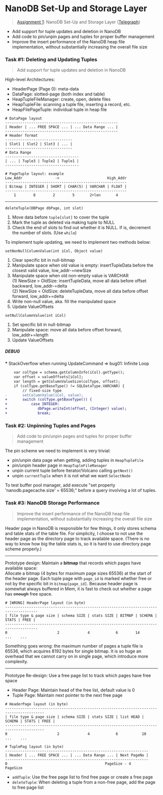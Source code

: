 # NanoDB Set-Up and Storage Layer

> [Assignment 1](http://courses.cms.caltech.edu/cs122/assignments/lab1.html):
> NanoDB Set-Up and Storage Layer
> ([Telegraph](https://telegra.ph/Assignment-1-NanoDB-Set-Up-and-Storage-Layer-10-28))

* Add support for tuple updates and deletion in NanoDB
* Add code to pin/unpin pages and tuples for proper buffer management
* Improve the insert performance of the NanoDB heap file implementation,
  without substantially increasing the overall file size

### Task #1: Deleting and Updating Tuples

> Add support for tuple updates and deletion in NanoDB

High-level Architectures:

* HeaderPage (Page 0): meta-data
* DataPage: slotted-page (both index and table)
* HeapTupleFileManager: create, open, delete files
* HeapTupleFile: scanning a tuple file, inserting a record, etc.
* HeapFilePageTuple: individual tuple in heap file

```
# DataPage layout
----------------------------------------------------
| Header | ... FREE SPACE ... | ... Data Range ... |
----------------------------------------------------
# Header format
-------------------------------
| Slot1 | Slot2 | Slot3 | ... |
-------------------------------
# Data Range
----------------------------------
| ... | Tuple3 | Tuple2 | Tuple1 |
----------------------------------

# PageTuple layout: example
Low_Addr               ->                      High_Addr
--------------------------------------------------------
| Bitmap | INTEGER | SHORT | CHAR(5) | VARCHAR | FLOAT |
--------------------------------------------------------
    1        8        2        5       2+len       4
```

---

`deleteTuple(DBPage dbPage, int slot)`
1. Move data before `tuple[slot]` to cover the tuple
2. Mark the tuple as deleted via making tuple to NULL
3. Check the end of slots to find out whether it is NULL.
   If is, decrement the number of slots. (Use `while`)

To implement tuple updating, we need to implement two methods below:

`setNonNullColumnValue(int iCol, Object value)`
1. Clear specific bit in null-bitmap
2. Manipulate space when old value is empty: insertTupleData before the closest
   valid value, low_addr-=newSize
3. Manipulate space when old non-empty value is VARCHAR<br/>
   (1) NewSize > OldSize: insertTupleData, move all data before offset backward,
   low_addr-=delta<br/>
   (2) NewSize < OldSize: deleteTupleData, move all data before offset forward,
   low_addr+=delta
4. Write non-null value, aka. fill the manipulated space
5. Update ValueOffsets

`setNullColumnValue(int iCol)`
1. Set specific bit in null-bitmap
2. Manipulate space: move all data before offset forward, low_addr+=length
3. Update ValueOffsets

##### DEBUG

<b>*</b> StackOverflow when running UpdateCommand => bug01: Infinite Loop

```diff
    var colType = schema.getColumnInfo(iCol).getType();
    var offset = valueOffsets[iCol];
    var length = getColumnValueSize(colType, offset);
    if (colType.getBaseType() != SQLDataType.VARCHAR) {
        // fixed-size type
-       setColumnValue(iCol, value);
+       switch (colType.getBaseType()) {
+           case INTEGER:
+              dbPage.writeInt(offset, (Integer) value);
+              break;
```

### Task #2: Unpinning Tuples and Pages

> Add code to pin/unpin pages and tuples for proper buffer management

The pin scheme we need to implement is very trivial:
* pin/unpin data page when getting, adding tuples in `HeapTupleFile`
* pin/unpin header page in `HeapTupleFileManager`
* unpin current tuple before Iterator/Volcano calling `getNext()`
* unpin `currentTuple` when it is not what we want `SelectNode`

To test buffer pool manager, add execute "set property 'nanodb.pagecache.size' =
65536;" before a query involving a lot of tuples.

### Task #3: NanoDB Storage Performance

> Improve the insert performance of the NanoDB heap file implementation,
> without substantially increasing the overall file size

Header page in NanoDB is responsible for few things, it only stores schema and
table stats of the table file. For simplicity, I choose to not use the header
page as the directory page to track available space. (There is no way to know
how big the table stats is, so it is hard to use directory page scheme
properly.)

---

Prototype design:
Maintain a **bitmap** that records which pages have available space:<br/>
Allocate a bitmap (4 bytes for maximum page sizes 65536) at the start of the
header page. Each tuple page with `page_id` is marked whether free or not by the
specific bit in `bitmap[page_id]`. Because header page is somewhat always
buffered in Mem, it is fast to check out whether a page has <s>enough</s> free
space.

```
# [WRONG] HeaderPage layout (in byte)
-------------------------------------------------------------------------------------
| file type & page size | schema SIZE | stats SIZE | BITMAP | SCHEMA | STATS | FREE |
-------------------------------------------------------------------------------------
0                       2             4            6        14       ...    ...
```

Something goes wrong: the maximum number of pages a tuple file is 65536, which
acquires 8192 bytes for single bitmap. It is so huge an overhead that we cannot
carry on in single page, which introduce more complexity.

---

Prototype Re-design: Use a free page list to track which pages have free space
* Header Page: Maintain head of the free list, default value is 0
* Tuple Page: Maintain next pointer to the next free page

```
# HeaderPage layout (in byte)
----------------------------------------------------------------------------------------
| file type & page size | schema SIZE | stats SIZE | list HEAD | SCHEMA | STATS | FREE |
----------------------------------------------------------------------------------------
0                       2             4            6           10       ...    ...

# TuplePag layout (in byte)
------------------------------------------------------------------
| Header | ... FREE SPACE ... | ... Data Range ... | Next PageNo |
------------------------------------------------------------------
0                                             PageSize - 4      PageSize
```

* `addTuple`: Use the free page list to find free page or create a free page
* `deleteTuple`: When deleting a tuple from a non-free page, add the page to
  free page list
